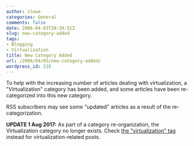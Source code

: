 ```yaml
---
author: slowe
categories: General
comments: false
date: 2006-04-03T20:39:51Z
slug: new-category-added
tags:
- Blogging
- Virtualization
title: New Category Added
url: /2006/04/03/new-category-added/
wordpress_id: 218
---
```


To help with the increasing number of articles dealing with virtualization, a "Virtualization" category has been added, and some articles have been re-categorized into this new category.

RSS subscribers may see some "updated" articles as a result of the re-categorization.

**UPDATE 1 Aug 2017:** As part of a category re-organization, the Virtualization category no longer exists. Check [the "virtualization" tag][1] instead for virtualization-related posts.


[1]: /tags/virtualization/
